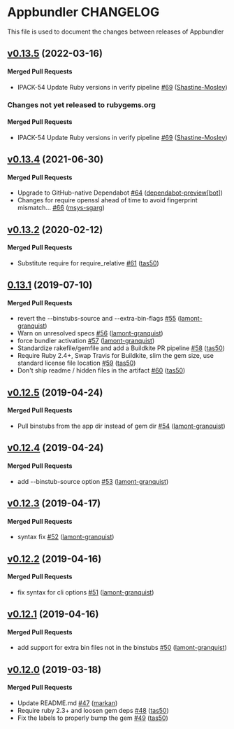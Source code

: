 # Appbundler CHANGELOG

This file is used to document the changes between releases of Appbundler

<!-- latest_release 0.13.5 -->
## [v0.13.5](https://github.com/chef/appbundler/tree/v0.13.5) (2022-03-16)

#### Merged Pull Requests
- IPACK-54 Update Ruby versions in verify pipeline [#69](https://github.com/chef/appbundler/pull/69) ([Shastine-Mosley](https://github.com/Shastine-Mosley))
<!-- latest_release -->

<!-- release_rollup since=0.13.4 -->
### Changes not yet released to rubygems.org

#### Merged Pull Requests
- IPACK-54 Update Ruby versions in verify pipeline [#69](https://github.com/chef/appbundler/pull/69) ([Shastine-Mosley](https://github.com/Shastine-Mosley)) <!-- 0.13.5 -->
<!-- release_rollup -->

<!-- latest_stable_release -->
## [v0.13.4](https://github.com/chef/appbundler/tree/v0.13.4) (2021-06-30)

#### Merged Pull Requests
- Upgrade to GitHub-native Dependabot [#64](https://github.com/chef/appbundler/pull/64) ([dependabot-preview[bot]](https://github.com/dependabot-preview[bot]))
- Changes for require openssl ahead of time to avoid fingerprint mismatch… [#66](https://github.com/chef/appbundler/pull/66) ([msys-sgarg](https://github.com/msys-sgarg))
<!-- latest_stable_release -->

## [v0.13.2](https://github.com/chef/appbundler/tree/v0.13.2) (2020-02-12)

#### Merged Pull Requests
- Substitute require for require_relative [#61](https://github.com/chef/appbundler/pull/61) ([tas50](https://github.com/tas50))

## [0.13.1](https://github.com/chef/appbundler/tree/0.13.1) (2019-07-10)

#### Merged Pull Requests
- revert the --binstubs-source and --extra-bin-flags [#55](https://github.com/chef/appbundler/pull/55) ([lamont-granquist](https://github.com/lamont-granquist))
- Warn on unresolved specs [#56](https://github.com/chef/appbundler/pull/56) ([lamont-granquist](https://github.com/lamont-granquist))
- force bundler activation [#57](https://github.com/chef/appbundler/pull/57) ([lamont-granquist](https://github.com/lamont-granquist))
- Standardize rakefile/gemfile and add a Buildkite PR pipeline [#58](https://github.com/chef/appbundler/pull/58) ([tas50](https://github.com/tas50))
- Require Ruby 2.4+, Swap Travis for Buildkite, slim the gem size, use standard license file location [#59](https://github.com/chef/appbundler/pull/59) ([tas50](https://github.com/tas50))
- Don&#39;t ship readme / hidden files in the artifact [#60](https://github.com/chef/appbundler/pull/60) ([tas50](https://github.com/tas50))

## [v0.12.5](https://github.com/chef/appbundler/tree/v0.12.5) (2019-04-24)

#### Merged Pull Requests
- Pull binstubs from the app dir instead of gem dir [#54](https://github.com/chef/appbundler/pull/54) ([lamont-granquist](https://github.com/lamont-granquist))

## [v0.12.4](https://github.com/chef/appbundler/tree/v0.12.4) (2019-04-24)

#### Merged Pull Requests
- add --binstub-source option [#53](https://github.com/chef/appbundler/pull/53) ([lamont-granquist](https://github.com/lamont-granquist))

## [v0.12.3](https://github.com/chef/appbundler/tree/v0.12.3) (2019-04-17)

#### Merged Pull Requests
- syntax fix [#52](https://github.com/chef/appbundler/pull/52) ([lamont-granquist](https://github.com/lamont-granquist))

## [v0.12.2](https://github.com/chef/appbundler/tree/v0.12.2) (2019-04-16)

#### Merged Pull Requests
- fix syntax for cli options [#51](https://github.com/chef/appbundler/pull/51) ([lamont-granquist](https://github.com/lamont-granquist))

## [v0.12.1](https://github.com/chef/appbundler/tree/v0.12.1) (2019-04-16)

#### Merged Pull Requests
- add support for extra bin files not in the binstubs [#50](https://github.com/chef/appbundler/pull/50) ([lamont-granquist](https://github.com/lamont-granquist))

## [v0.12.0](https://github.com/chef/appbundler/tree/v0.12.0) (2019-03-18)

#### Merged Pull Requests
- Update README.md [#47](https://github.com/chef/appbundler/pull/47) ([markan](https://github.com/markan))
- Require ruby 2.3+ and loosen gem deps [#48](https://github.com/chef/appbundler/pull/48) ([tas50](https://github.com/tas50))
- Fix the labels to properly bump the gem [#49](https://github.com/chef/appbundler/pull/49) ([tas50](https://github.com/tas50))